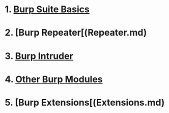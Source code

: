 # 1. [Burp Suite Basics](The%20Basics.md)
# 2. [Burp Repeater[(Repeater.md)
# 3. [Burp Intruder](Intruder.md)
# 4. [Other Burp Modules](Other%20Modules.md)
# 5. [Burp Extensions[(Extensions.md)

